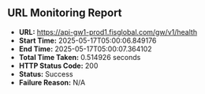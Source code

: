 ## URL Monitoring Report

- **URL:** https://api-gw1-prod1.fisglobal.com/gw/v1/health
- **Start Time:** 2025-05-17T05:00:06.849176
- **End Time:** 2025-05-17T05:00:07.364102
- **Total Time Taken:** 0.514926 seconds
- **HTTP Status Code:** 200
- **Status:** Success
- **Failure Reason:** N/A
